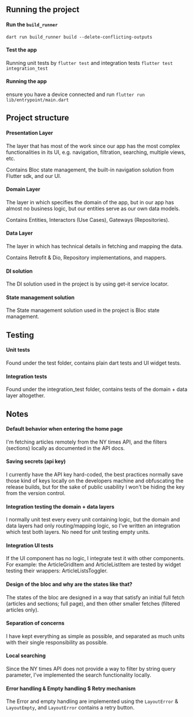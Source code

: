 ## Running the project

#### Run the `build_runner`
`dart run build_runner build --delete-conflicting-outputs`

#### Test the app
Running unit tests by `flutter test` and integration tests `flutter test integration_test`

#### Running the app
ensure you have a device connected and run `flutter run lib/entrypoint/main.dart`

## Project structure

#### Presentation Layer
The layer that has most of the work since our app has the most complex functionalities in its UI, e.g. navigation, filtration, searching, multiple views, etc.

Contains Bloc state management, the built-in navigation solution from Flutter sdk, and our UI.

#### Domain Layer
The layer in which specifies the domain of the app, but in our app has almost no business logic, but our entities serve as our own data models.

Contains Entities, Interactors (Use Cases), Gateways (Repositories).

#### Data Layer
The layer in which has technical details in fetching and mapping the data.

Contains Retrofit & Dio, Repository implementations, and mappers.

#### DI solution
The DI solution used in the project is by using get-it service locator.

#### State management solution
The State management solution used in the project is Bloc state management.

## Testing

#### Unit tests
Found under the test folder, contains plain dart tests and UI widget tests.

#### Integration tests
Found under the integration_test folder, contains tests of the domain + data layer altogether.

## Notes

#### Default behavior when entering the home page
I'm fetching articles remotely from the NY times API, and the filters (sections) locally as documented in the API docs.

#### Saving secrets (api key)
I currently have the API key hard-coded, the best practices normally save those kind of keys locally on the developers machine and obfuscating the release builds, 
but for the sake of public usability I won't be hiding the key from the version control.

#### Integration testing the domain + data layers
I normally unit test every every unit containing logic, but the domain and data layers had only routing/mapping logic, so I've written an integration which test both layers. No need for unit testing empty units.

#### Integration UI tests
If the UI component has no logic, I integrate test it with other components. For example: the ArticleGridItem and ArticleListItem are tested by widget testing their wrappers: ArticleListsToggler.

#### Design of the bloc and why are the states like that?
The states of the bloc are designed in a way that satisfy an initial full fetch (articles and sections; full page), and then other smaller fetches (filtered articles only). 

#### Separation of concerns
I have kept everything as simple as possible, and separated as much units with their single responsibility as possible.

#### Local searching
Since the NY times API does not provide a way to filter by string query parameter, I've implemented the search functionality locally.

#### Error handling & Empty handling $ Retry mechanism
The Error and empty handling are implemented using the `LayoutError` & `LayoutEmpty`, and `LayoutError` contains a retry button.  